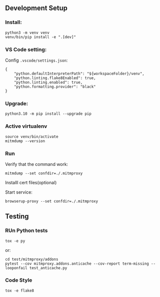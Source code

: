 ## Development Setup

### Install:
```
python3 -m venv venv
venv/bin/pip install -e ".[dev]"
```


### VS Code setting:
Config `.vscode/settings.json`:

```
{
    "python.defaultInterpreterPath": "${workspaceFolder}/venv",
    "python.linting.flake8Enabled": true,
    "python.linting.enabled": true,
    "python.formatting.provider": "black"
}
```


### Upgrade:
```
python3.10 -m pip install --upgrade pip
```


### Active virtualenv

```
source venv/bin/activate
mitmdump --version
```


### Run

Verify that the command work:

```
mitmdump --set confdir=./.mitmproxy
```


Installl cert files(optional)


Start service:
```
browserup-proxy --set confdir=./.mitmproxy
```


## Testing

### RUn Python tests

```
tox -e py
```

or:

```
cd test/mitmproxy/addons
pytest --cov mitmproxy.addons.anticache --cov-report term-missing --looponfail test_anticache.py
```


### Code Style

```
tox -e flake8
```

